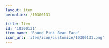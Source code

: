 ```yaml
---
layout: item
permalink: /10300131

title: Item
id: '10300131'
item_name: 'Round Pink Bean Face'
icon_url: 'item/icon/customize/10300131.png'
---
```

